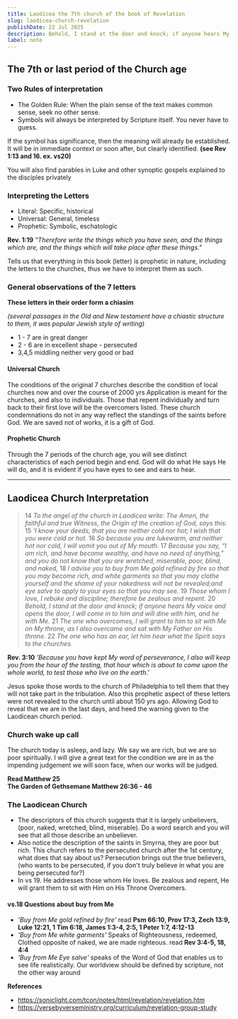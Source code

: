 ```yaml
---
title: Laodicea the 7th church of the book of Revelation
slug: laodicea-church-revelation
publishDate: 22 Jul 2025
description: Behold, I stand at the door and knock; if anyone hears My voice and opens the door, I will come in to him and will dine with him, and he with Me.
label: note
---
```


## The 7th or last period of the Church age

### Two Rules of interpretation

- The Golden Rule: When the plain sense of the text makes common sense, seek no other sense.
- Symbols will always be interpreted by Scripture itself. You never have to guess.

If the symbol has significance, then the meaning will already be established. It will be in immediate context or soon after, but clearly identified. **(see Rev 1:13 and 16. ex. vs20)**

You will also find parables in Luke and other synoptic gospels explained to the disciples privately

### Interpreting the Letters

- Literal: Specific, historical
- Universal: General, timeless
- Prophetic: Symbolic, eschatologic

**Rev. 1:19** *"Therefore write the things which you have seen, and the things which are, and the things which will take place after these things."*

Tells us that everything in this book (letter) is prophetic in nature, including the letters to the churches, thus we have to interpret them as such.

### General observations of the 7 letters

**These letters in their order form a chiasim**

*(several passages in the Old and New testament have a chiastic structure to them, it was popular Jewish style of writing)*

- 1 - 7 are in great danger
- 2 - 6 are in excellent shape - persecuted
- 3,4,5 middling neither very good or bad

#### Universal Church

The conditions of the original 7 churches describe the condition of local churches now and over the course of 2000 yrs
Application is meant for the churches, and also to individuals. Those that repent individually and turn back to their first love will be the overcomers listed. These church condemnations do not in any way reflect the standings of the saints before God. We are saved not of works, it is a gift of God.

#### Prophetic Church

Through the 7 periods of the church age, you will see distinct characteristics of each period begin and end. God will do what He says He will do, and it is evident if you have eyes to see and ears to hear.

---

## Laodicea Church Interpretation

> 14 *To the angel of the church in Laodicea write: The Amen, the faithful and true Witness, the Origin of the creation of God, says this:*
> 15 *‘I know your deeds, that you are neither cold nor hot; I wish that you were cold or hot.*
> 16 *So because you are lukewarm, and neither hot nor cold, I will vomit you out of My mouth.*
> 17 *Because you say, “I am rich, and have become wealthy, and have no need of anything,” and you do not know that you are wretched, miserable, poor, blind, and naked,*
> 18 *I advise you to buy from Me gold refined by fire so that you may become rich, and white garments so that you may clothe yourself and the shame of your nakedness will not be revealed;and eye salve to apply to your eyes so that you may see.*
> 19 *Those whom I love, I rebuke and discipline; therefore be zealous and repent.*
> 20 *Behold, I stand at the door and knock; if anyone hears My voice and opens the door, I will come in to him and will dine with him, and he with Me.*
> 21 *The one who overcomes, I will grant to him to sit with Me on My throne, as I also overcame and sat with My Father on His throne.*
> 22 *The one who has an ear, let him hear what the Spirit says to the churches.*

**Rev. 3:10** *'Because you have kept My word of perseverance, I also will keep you from the hour of the testing, that hour which is about to come upon the whole world, to test those who live on the earth.'*

Jesus spoke those words to the church of Philadelphia to tell them that they will not take part in the
tribulation. Also this prophetic aspect of these letters were not revealed to the church until about 150 yrs
ago. Allowing God to reveal that we are in the last days, and heed the warning given to the Laodicean
church period.

### Church wake up call

The church today is asleep, and lazy. We say we are rich, but we are so poor spiritually. I will give a
great text for the condition we are in as the impending judgement we will soon face, when our works will
be judged.

**Read Matthew 25**  
**The Garden of Gethsemane Matthew 26:36 - 46**  

### The Laodicean Church

- The descriptors of this church suggests that it is largely unbelievers, (poor, naked, wretched, blind, miserable). Do a word search and you will see that all those describe an unbeliever.
- Also notice the description of the saints in Smyrna, they are poor but rich. This church refers to the persecuted church after the 1st century, what does that say about us? Persecution brings out the true believers, (who wants to be persecuted, if you don't truly believe in what you are being persecuted for?)
- In vs 19. He addresses those whom He loves. Be zealous and repent, He will grant them to sit with Him on His Throne Overcomers.

#### vs.18 Questions about buy from Me

- *'Buy from Me gold refined by fire'* read **Psm 66:10, Prov 17:3, Zech 13:9, Luke 12:21, 1 Tim 6:18, James 1:3-4, 2:5, 1 Peter 1:7, 4:12-13**
- *'Buy from Me white garments'* Speaks of Righteousness, redeemed, Clothed opposite of naked, we are made righteous. read **Rev 3:4-5, 18, 4:4**
- *'Buy from Me Eye salve'* speaks of the Word of God that enables us to see life realistically. Our worldview should be defined by scripture, not the other way around

**References**

- <https://soniclight.com/tcon/notes/html/revelation/revelation.htm>
- <https://versebyverseministry.org/curriculum/revelation-group-study>
